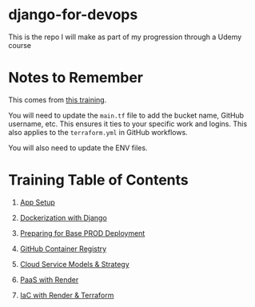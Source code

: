 # django-for-devops
This is the repo I will make as part of my progression through a Udemy course

# Notes to Remember

This comes from [this training](https://www.udemy.com/share/107FCA3@eEZgOBzVh4cfxJVHZypDylXfr0ukjDw_Kk_X553t7XPJ-PHQ0OjD7KOkTXIOruCK/).

You will need to update the `main.tf` file to add the bucket name, GitHub username, etc. This ensures it ties to your specific work and logins. This also applies to the `terraform.yml` in GitHub workflows.

You will also need to update the ENV files.

# Training Table of Contents

1. [App Setup](/Training/1-App-Setup.md)

2. [Dockerization with Django](/Training/2-Dockerization-with-Django.md)

3. [Preparing for Base PROD Deployment](/Training/3-Prep-For-Base-PROD-Deployment.md)

4. [GitHub Container Registry](/Training/4-GHCR.md)

5. [Cloud Service Models & Strategy](/Training/5-Cloud-Svc-Moel-Strategy.md)

6. [PaaS with Render](/Training/6-PaaS-With-Render.md)


7. [IaC with Render & Terraform](/Training/7-Terraform-As-Code-With-Render.md)